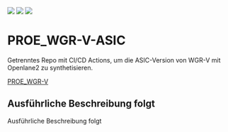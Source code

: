 ![](../../workflows/gds/badge.svg) ![](../../workflows/docs/badge.svg) ![](../../workflows/test/badge.svg)

# PROE_WGR-V-ASIC

Getrenntes Repo mit CI/CD Actions, um die ASIC-Version von WGR-V mit Openlane2 zu synthetisieren.

[PROE_WGR-V](https://github.com/BTFLV/PROE_WGR-V)

## Ausführliche Beschreibung folgt

Ausführliche Beschreibung folgt
